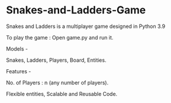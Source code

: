 # Snakes-and-Ladders-Game
Snakes and Ladders is a multiplayer game designed in Python 3.9

To play the game :
Open game.py and run it.

Models -

  Snakes,
  Ladders,
  Players,
  Board,
  Entities.
  
Features -

No. of Players : n (any number of players).

Flexible entities,
Scalable and Reusable Code.

